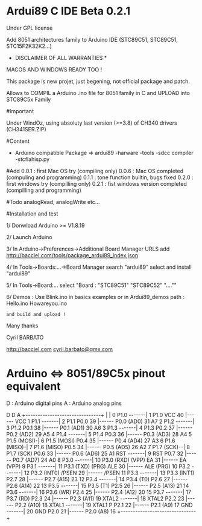 # Ardui89 C IDE Beta 0.2.1

Under GPL license

Add 8051 architectures family to Arduino IDE (STC89C51, STC89C51, STC15F2K32K2...)

* DISCLAIMER OF ALL WARRANTIES *

MACOS AND WINDOWS READY TOO !

This package is new projet, just begening, not official package and patch.

Allows to COMPIL a Arduino .ino file for 8051 family in C and UPLOAD into STC89C5x Family

#Important

Under WindOz, using absoluty last version (>=3.8) of CH340 drivers (CH341SER.ZIP)

#Content

* Arduino compatible Package => ardui89   -harware
                                        -tools      -sdcc compiler
                                                    -stcflahisp.py

#Add
0.0.1 : first Mac OS try (compiling only)
0.0.6 : Mac OS completed (compuling and programming)
0.1.1 : tone function builtin, bugs fixed
0.2.0 : first windows try (compilling only)
0.2.1 : fist windows version completed (compilling and programming)

#Todo
analogRead, analogWrite etc...

#Installation and test

1/ Donwload Arduino >= V1.8.19 

2/ Launch Arduino

3/ In Arduino->Preferences->Additional Board Manager URLS
    add http://bacciel.com/tools/package_ardui89_index.json
    
4/ In Tools->Boards:...->Board Manager
    search "ardui89"
    select and install "ardui89"
    
5/ In Tools->Board:...
    select "Board : "STC89C51" "STC89C52" "....""
    
6/ Demos :
    Use Blink.ino in basics examples or in Ardui89_demos path :
    Hello.ino
    Howareyou.ino
    
    and build and upload !

Many thanks

Cyril BARBATO

http://bacciel.com
cyril.barbato@gmx.com

# Arduino <=> 8051/89C5x pinout equivalent

D : Arduino digital pins
A : Arduino analog pins

 D                                                                 D  A
               +-------------------------------+
               |                               |
 0 P1.0 -------|  1  P1.0              VCC  40 |------ VCC
 1 P1.1 -------|  2  P1.1             P0.0  39 |------ P0.0 (AD0) 31 A7
 2 P1.2 -------|  3  P1.2             P0.1  38 |------ P0.1 (AD1) 30 A6
 3 P1.3 -------|  4  P1.3             P0.2  37 |------ P0.2 (AD2) 29 A5
 4 P1.4 -------|  5  P1.4             P0.3  36 |------ P0.3 (AD3) 28 A4
 5 P1.5 (MOSI)-|  6  P1.5 (MOSI)      P0.4  35 |------ P0.4 (AD4) 27 A3
 6 P1.6 (MISO)-|  7  P1.6 (MISO)      P0.5  34 |------ P0.5 (AD5) 26 A2
 7 P1.7 (SCK)--|  8  P1.7 (SCK)       P0.6  33 |------ P0.6 (AD6) 25 A1
    RST -------|  9  RST              P0.7  32 |------ P0.7 (AD7) 24 A0
 8 P3.0 -------| 10  P3.0 (RXD)   (VPP) EA  31 |------ EA   (VPP)
 9 P3.1 -------| 11  P3.1 (TXD)  (PRG) ALE  30 |------ ALE  (PRG)
10 P3.2 -------| 12  P3.2 (INT0)     /PSEN  29 |------ /PSEN
11 P3.3 -------| 13  P3.3 (INT1)      P2.7  28 |------ P2.7 (A15) 23
12 P3.4 -------| 14  P3.4 (T0)        P2.6  27 |------ P2.6 (A14) 22
13 P3.5 -------| 15  P3.5 (T1)        P2.5  26 |------ P2.5 (A13) 21
14 P3.6 -------| 16  P3.6 (WR)        P2.4  25 |------ P2.4 (A12) 20
15 P3.7 -------| 17  P3.7 (RD)        P2.3  24 |------ P2.3 (A11) 19
  XTAL2 -------| 18  XTAL2            P2.2  23 |------ P2.2 (A10) 18
  XTAL1 -------| 19  XTAL1 P          P2.1  22 |------ P2.1 (A9)  17
    GND -------| 20  GND              P2.0  21 |------ P2.0 (A8)  16
               +-------------------------------+

